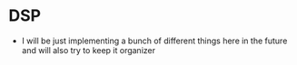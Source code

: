 # DSP 

- I will be just implementing a bunch of different things here in the future and will also try to keep it organizer 

